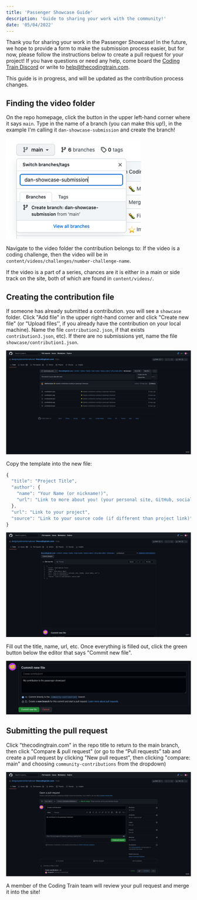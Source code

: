 ```yaml
---
title: 'Passenger Showcase Guide'
description: 'Guide to sharing your work with the community!'
date: '05/04/2022'
---
```


Thank you for sharing your work in the Passenger Showcase! In the future, we hope to provide a form to make the submission process easier, but for now, please follow the instructions below to create a pull request for your project! If you have questions or need any help, come board the [Coding Train Discord](https://discord.gg/6DScedrtvH) or write to help@thecodingtrain.com.

This guide is in progress, and will be updated as the contribution process changes.

## Finding the video folder

On the repo homepage, click the button in the upper left-hand corner where it says `main`. Type in the name of a branch (you can make this up!), in the example I'm calling it `dan-showcase-submission` and create the branch!

![Branches dropdown](./passenger-showcase/branches.png)

Navigate to the video folder the contribution belongs to:
If the video is a coding challenge, then the video will be in `content/videos/challenges/number-challenge-name`.

If the video is a part of a series, chances are it is either in a main or side track on the site, both of which are found in `content/videos/`.

## Creating the contribution file

If someone has already submitted a contribution. you will see a `showcase` folder. Click "Add file" in the upper right-hand corner and click "Create new file" (or "Upload files'', if you already have the contribution on your local machine). Name the file `contribution2.json`, if that exists `contribution3.json`, etc). If there are no submissions yet, name the file `showcase/contribution1.json`.

![Creating a new file in the showcases folder](./passenger-showcase/showcasefolder.png)

Copy the template into the new file:

```js
{
  "title": "Project Title",
  "author": {
    "name": "Your Name (or nickname!)",
    "url": "Link to more about you! (your personal site, GitHub, social media, etc.)"
  },
  "url": "Link to your project",
  "source": "Link to your source code (if different than project link)"
}
```

![Editing the contribution](./passenger-showcase/editor.png)

Fill out the title, name, url, etc. Once everything is filled out, click the green button below the editor that says "Commit new file".

![Committing the file](./passenger-showcase/commit.png)

## Submitting the pull request

Click "thecodingtrain.com" in the repo title to return to the main branch, then click "Compare & pull request" (or go to the “Pull requests” tab and create a pull request by clicking "New pull request", then clicking "compare: main" and choosing `community-contributions` from the dropdown)

![Submitting the pull request](./passenger-showcase/pullrequest.png)

A member of the Coding Train team will review your pull request and merge it into the site!
